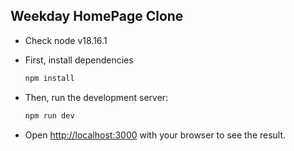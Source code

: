 ## Weekday HomePage Clone

 - Check node v18.16.1

 - First, install dependencies

	```bash
	npm install
	```


 - Then, run the development server:

	```bash
	npm run dev
	```

 - Open [http://localhost:3000](http://localhost:3000) with your browser to see the result.